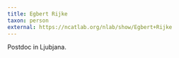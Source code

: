 ```yaml
---
title: Egbert Rijke
taxon: person
external: https://ncatlab.org/nlab/show/Egbert+Rijke
---
```


Postdoc in Ljubjana.
